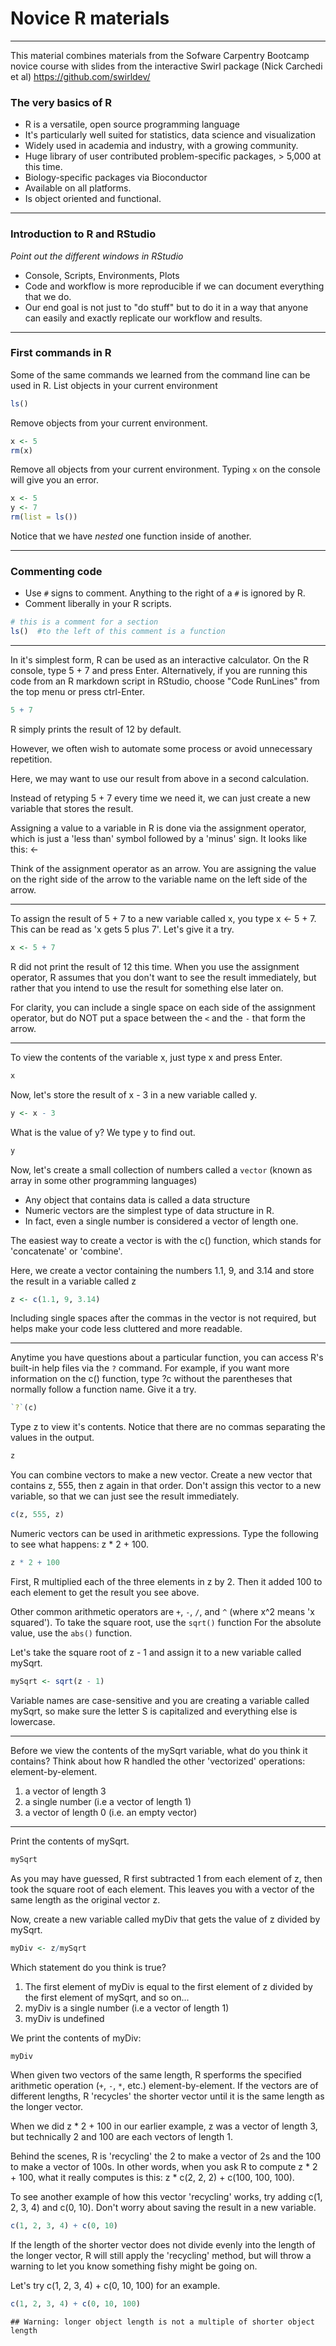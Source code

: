 

# Novice R materials
--------------------------------------------------
This material combines materials from the Sofware Carpentry Bootcamp novice course
with slides from the interactive Swirl package (Nick Carchedi et al) https://github.com/swirldev/


### The very basics of R

* R is a versatile, open source programming language
* It's particularly well suited for statistics, data science and visualization
* Widely used in academia and industry, with a growing community.
* Huge library of user contributed problem-specific packages, > 5,000 at this time. 
* Biology-specific packages via Bioconductor
* Available on all platforms.
* Is object oriented and functional.  

---

### Introduction to R and RStudio

_Point out the different windows in RStudio_
* Console, Scripts, Environments, Plots
* Code and workflow is more reproducible if we can document everything that we do.
* Our end goal is not just to "do stuff" but to do it in a way that anyone can easily and exactly replicate our workflow and results.

---

### First commands in R

Some of the same commands we learned from the command line can be used in R. 
List objects in your current environment


```r
ls()
```


Remove objects from your current environment.  


```r
x <- 5
rm(x)
```


Remove all objects from your current environment. Typing `x` on the console will give you an error.


```r
x <- 5
y <- 7
rm(list = ls())
```


Notice that we have _nested_ one function inside of another.  

---

### Commenting code

* Use `#` signs to comment. Anything to the right of a `#` is ignored by R. 
* Comment liberally in your R scripts. 


```r
# this is a comment for a section
ls()  #to the left of this comment is a function
```


---


In it's simplest form, R can be used as an interactive calculator. On the R console, type 5 + 7 and press Enter.
Alternatively, if you are running this code from an R markdown script in RStudio, choose "Code RunLines" from the top menu or press ctrl-Enter. 


```r
5 + 7
```


R simply prints the result of 12 by default. 

However, we often wish to automate some process or avoid unnecessary repetition.

Here, we may want to use our result from above in a second calculation.

Instead of retyping 5 + 7 every time we need it, we can just create a new variable that stores the result.

Assigning a value to a variable in R is done via the assignment operator, which is just a 'less than' symbol followed by a 'minus' sign. It looks like this: <-

Think of the assignment operator as an arrow. You are assigning the value on the right side of the arrow to the variable name on the left side of the arrow.

---

To assign the result of 5 + 7 to a new variable called x, you type x <- 5 + 7. This can be read as 'x gets 5 plus 7'. Let's give it a try.


```r
x <- 5 + 7
```


R did not print the result of 12 this time. When you use the assignment operator, R assumes that you don't want to see the result immediately, but rather that you intend to use the result for something else later on.

For clarity, you can include a single space on each side of the assignment operator, but do NOT put a space between the `<` and the `-` that form the arrow.

---

To view the contents of the variable x, just type x and press Enter.


```r
x
```


Now, let's store the result of x - 3 in a new variable called y.


```r
y <- x - 3
```


What is the value of y? We type y to find out.


```r
y
```


Now, let's create a small collection of numbers called a `vector` (known as array in some other programming languages)

* Any object that contains data is called a data structure
* Numeric vectors are the simplest type of data structure in R.
* In fact, even a single number is considered a vector of length one.

The easiest way to create a vector is with the c() function, which stands for 'concatenate' or 'combine'.

Here, we create a vector containing the numbers 1.1, 9, and 3.14 and store the result in a variable called z


```r
z <- c(1.1, 9, 3.14)
```


Including single spaces after the commas in the vector is not required, but helps make your code less cluttered and more readable.

---

Anytime you have questions about a particular function, you can access R's built-in help files via the `?` command. For example, if you want more information on the c() function, type ?c without the parentheses that normally follow a function name. Give it a try.


```r
`?`(c)
```


Type z to view it's contents. Notice that there are no commas separating the values in the output.


```r
z
```


You can combine vectors to make a new vector. Create a new vector that contains z, 555, then z again in that order. Don't assign this vector to a new variable, so that we can just see the result immediately.


```r
c(z, 555, z)
```


Numeric vectors can be used in arithmetic expressions. Type the following to see what happens: z * 2 + 100.


```r
z * 2 + 100
```


First, R multiplied each of the three elements in z by 2. Then it added 100 to each element to get the result you see above.

Other common arithmetic operators are `+`, `-`, `/`, and `^` (where x^2 means 'x squared'). 
To take the square root, use the `sqrt()` function 
For the absolute value, use the `abs()` function.

Let's take the square root of z - 1 and assign it to a new variable called mySqrt.


```r
mySqrt <- sqrt(z - 1)
```


Variable names are case-sensitive and you are creating a variable called mySqrt, so make sure the letter S is capitalized and everything else is lowercase.

---

Before we view the contents of the mySqrt variable, what do you think it contains?
Think about how R handled the other 'vectorized' operations: element-by-element.

1. a vector of length 3
2. a single number (i.e a vector of length 1)
3. a vector of length 0 (i.e. an empty vector)

---

Print the contents of mySqrt.


```r
mySqrt
```


As you may have guessed, R first subtracted 1 from each element of z, then took the square root of each element. This leaves you with a vector of the same length as the original vector z.

Now, create a new variable called myDiv that gets the value of z divided by mySqrt.


```r
myDiv <- z/mySqrt
```


Which statement do you think is true?

1. The first element of myDiv is equal to the first element of z divided by the first element of mySqrt, and so on...
2. myDiv is a single number (i.e a vector of length 1)
3. myDiv is undefined

We print the contents of myDiv:


```r
myDiv
```


When given two vectors of the same length, R sperforms the specified arithmetic operation (`+`, `-`, `*`, etc.) element-by-element.
If the vectors are of different lengths, R 'recycles' the shorter vector until it is the same length as the longer vector.

When we did z * 2 + 100 in our earlier example, z was a vector of length 3, but technically 2 and 100 are each vectors of length 1.

Behind the scenes, R is 'recycling' the 2 to make a vector of 2s and the 100 to make a vector of 100s. In other words, when you ask R to compute z * 2 + 100, what it really computes is this: z * c(2, 2, 2) + c(100, 100, 100).

To see another example of how this vector 'recycling' works, try adding c(1, 2, 3, 4) and c(0, 10). Don't worry about saving the result in a new variable.


```r
c(1, 2, 3, 4) + c(0, 10)
```


If the length of the shorter vector does not divide evenly into the length of the longer vector, R will still apply the 'recycling' method, but will throw a warning to let you know something fishy might be going on.

Let's try c(1, 2, 3, 4) + c(0, 10, 100) for an example.


```r
c(1, 2, 3, 4) + c(0, 10, 100)
```

```
## Warning: longer object length is not a multiple of shorter object length
```



